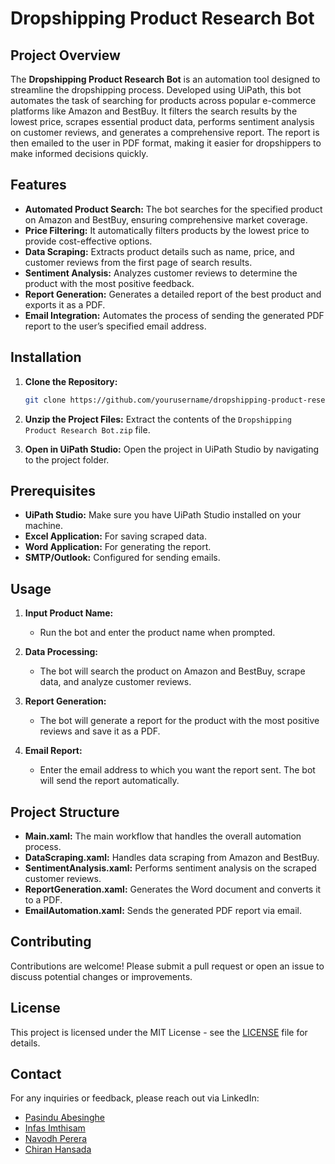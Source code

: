 # Dropshipping Product Research Bot

## Project Overview

The **Dropshipping Product Research Bot** is an automation tool designed to streamline the dropshipping process. Developed using UiPath, this bot automates the task of searching for products across popular e-commerce platforms like Amazon and BestBuy. It filters the search results by the lowest price, scrapes essential product data, performs sentiment analysis on customer reviews, and generates a comprehensive report. The report is then emailed to the user in PDF format, making it easier for dropshippers to make informed decisions quickly.

## Features

- **Automated Product Search:** The bot searches for the specified product on Amazon and BestBuy, ensuring comprehensive market coverage.
- **Price Filtering:** It automatically filters products by the lowest price to provide cost-effective options.
- **Data Scraping:** Extracts product details such as name, price, and customer reviews from the first page of search results.
- **Sentiment Analysis:** Analyzes customer reviews to determine the product with the most positive feedback.
- **Report Generation:** Generates a detailed report of the best product and exports it as a PDF.
- **Email Integration:** Automates the process of sending the generated PDF report to the user’s specified email address.

## Installation

1. **Clone the Repository:**
   ```bash
   git clone https://github.com/yourusername/dropshipping-product-research-bot.git
   ```
2. **Unzip the Project Files:**
   Extract the contents of the `Dropshipping Product Research Bot.zip` file.

3. **Open in UiPath Studio:**
   Open the project in UiPath Studio by navigating to the project folder.

## Prerequisites

- **UiPath Studio:** Make sure you have UiPath Studio installed on your machine.
- **Excel Application:** For saving scraped data.
- **Word Application:** For generating the report.
- **SMTP/Outlook:** Configured for sending emails.

## Usage

1. **Input Product Name:**
   - Run the bot and enter the product name when prompted.

2. **Data Processing:**
   - The bot will search the product on Amazon and BestBuy, scrape data, and analyze customer reviews.

3. **Report Generation:**
   - The bot will generate a report for the product with the most positive reviews and save it as a PDF.

4. **Email Report:**
   - Enter the email address to which you want the report sent. The bot will send the report automatically.

## Project Structure

- **Main.xaml:** The main workflow that handles the overall automation process.
- **DataScraping.xaml:** Handles data scraping from Amazon and BestBuy.
- **SentimentAnalysis.xaml:** Performs sentiment analysis on the scraped customer reviews.
- **ReportGeneration.xaml:** Generates the Word document and converts it to a PDF.
- **EmailAutomation.xaml:** Sends the generated PDF report via email.

## Contributing

Contributions are welcome! Please submit a pull request or open an issue to discuss potential changes or improvements.

## License

This project is licensed under the MIT License - see the [LICENSE](LICENSE) file for details.

## Contact

For any inquiries or feedback, please reach out via LinkedIn:

- [Pasindu Abesinghe](https://www.linkedin.com/in/pasindu-abesinghe-a12408192/)
- [Infas Imthisam](https://www.linkedin.com/in/infas-imthisam)
- [Navodh Perera](https://lk.linkedin.com/in/navodh-perera-b7bb1120a)
- [Chiran Hansada](https://lk.linkedin.com/in/chiran-hansada-a53b2431b)



